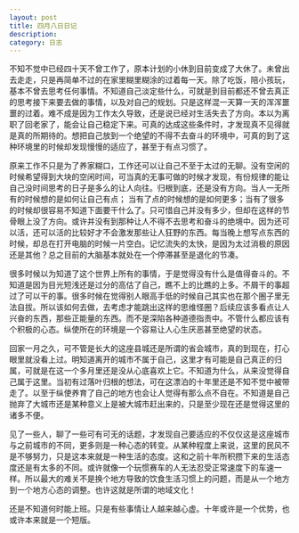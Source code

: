 ```yaml
---
layout: post
title: 四月八日日记
description:  
category: 日志
---
```


不知不觉中已经四十天不曾工作了，原本计划的小休到目前变成了大休了。未曾出去走走，只是再简单不过的在家里糊里糊涂的过着每一天。除了吃饭，陪小孩玩，基本不曾去思考任何事情。不知道自己淡定些什么，可就是到目前都还不曾去真正的思考接下来要去做的事情，以及对自己的规划。只是这样混一天算一天的浑浑噩噩的过着。难不成是因为工作太久导致，还是说已经对生活失去了方向。本以为离职了回老家了，能会让自己稳定下来。可真的达成这些条件时，才发现真不见得就是真的所期待的。想把自己放到一个绝望的不得不去奋斗的环境中，可真的到了这种环境里的时候却发现慢慢的适应了，甚至于有点习惯了。

原来工作不只是为了养家糊口，工作还可以让自己不至于太过的无聊。没有空闲的时候希望得到大块的空闲时间，可当真的无事可做的时候才发现，有份规律的能让自己没时间思考的日子是多么的让人向往。归根到底，还是没有方向。当人一无所有的时候想的是如何让自己有点； 当有了点的时候想的是如何更多；当有了很多的时候却很容易不知道下面要干什么了。只可惜自己并没有多少，但却在这样的节骨眼上没了方向。或许并没有到那种让人不得不去思考和奋斗的绝境中。因为还可以活，还可以活的比较好才不会激发那些让人狂野的东西。每当晚上想写点东西的时候，却总在打开电脑的时候一片空白。记忆流失的太快，是因为太过消极的原因还是其他？总之目前的大脑基本就处在一个停滞甚至是退化的节凑。

很多时候以为知道了这个世界上所有的事情，于是觉得没有什么是值得奋斗的。不知道是因为目光短浅还是过分的高估了自己，瞧不上的比瞧的上多。不屑干的事超过了可以干的事。很多时候在觉得别人眼高手低的时候自己其实也在那个圈子里无法自拔。所以该如何去做，去考虑才能跳出这样的思维怪圈？后续应该多看点让人兴奋的东西，那些正能量的东西。而不是深陷各种道德指责中。不管什么都应该有个积极的心态。纵使所在的环境是一个容易让人心生厌恶甚至绝望的状态。

回家一月之久，可不管是长大的这座县城还是所谓的省会城市，真的到现在，打心眼里就没看上过。明知道离开的城市不属于自己，这里才有可能是自己真正的归属，可就是在这一个多月里还是没从心底喜欢上它。不知道为什么，从来没觉得自己属于这里。当初有过落叶归根的想法，可在这漂泊的十年里还是不知不觉中被带走了。以至于纵使养育了自己的地方也会让人觉得有那么点不自在。不知道是自己抛弃了大城市还是某种意义上是被大城市赶出来的，只是至少现在还是觉得这里的诸多不便。

见了一些人，聊了一些可有可无的话题，才发现自己要适应的不仅仅这是这座城市与之前城市的不同，更多则是一种心态的转变。从某种程度上来说，这里的民风不是不够努力，只是这本来就是一种生活的态度。这和之前十年所积攒下来的生活态度还是有太多的不同。或许就像一个玩惯赛车的人无法忍受正常速度下的车速一样。所以最大的难关不是换个地方导致的饮食生活习惯上的问题，而是从一个地方到一个地方心态的调整。也许这就是所谓的地域文化！

还是不知道何时能上班。只是有些事情让人越来越心虚。十年或许是一个优势，也或许本来就是一个短版。
